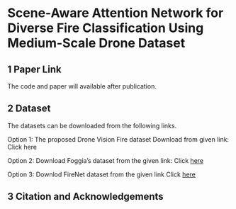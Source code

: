 # Scene-Aware Attention Network for Diverse Fire Classification Using Medium-Scale Drone Dataset


## 1 Paper Link 
The code and paper will available after publication.
## 2 Dataset
The datasets can be downloaded from the following links.

Option 1: The proposed Drone Vision Fire dataset Download from given link: Click here

Option 2: Download Foggia’s dataset from the given link: Click [here](https://mivia.unisa.it/datasets/video-analysis-datasets/fire-detection-dataset/)

Option 3:  Downlod FireNet dataset from the given link Click [here](https://github.com/arpit-jadon/FireNet-LightWeight-Network-for-Fire-Detection?tab=readme-ov-file)

## 3 Citation and Acknowledgements
